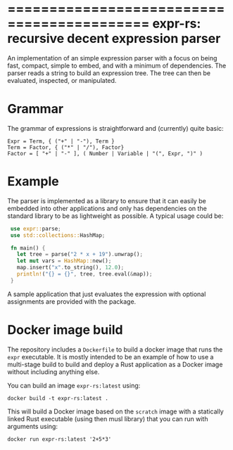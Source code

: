 ===========================================
expr-rs: recursive decent expression parser
===========================================

An implementation of an simple expression parser with a focus on being
fast, compact, simple to embed, and with a minimum of
dependencies. The parser reads a string to build an expression
tree. The tree can then be evaluated, inspected, or manipulated.

Grammar
=======

The grammar of expressions is straightforward and (currently) quite
basic:

```ebnf
Expr = Term, { ("+" | "-"), Term }
Term = Factor, { ("*" | "/"), Factor}
Factor = [ "+" | "-" ], ( Number | Variable | "(", Expr, ")" )
```

Example
=======

The parser is implemented as a library to ensure that it can easily be
embedded into other applications and only has dependencies on the
standard library to be as lightweight as possible. A typical usage
could be:

```rust
 use expr::parse;
 use std::collections::HashMap;

 fn main() {
   let tree = parse("2 * x + 19").unwrap();
   let mut vars = HashMap::new();
   map.insert("x".to_string(), 12.0);
   println!("{} = {}", tree, tree.eval(&map));
 }
```

A sample application that just evaluates the expression with optional
assignments are provided with the package.

Docker image build
==================

The repository includes a `Dockerfile` to build a docker image that
runs the `expr` executable. It is mostly intended to be an example of
how to use a multi-stage build to build and deploy a Rust application
as a Docker image without including anything else.

You can build an image `expr-rs:latest` using:

```
docker build -t expr-rs:latest .
```

This will build a Docker image based on the `scratch` image with a
statically linked Rust executable (using then musl library) that you
can run with arguments using:

```
docker run expr-rs:latest '2+5*3'
```




